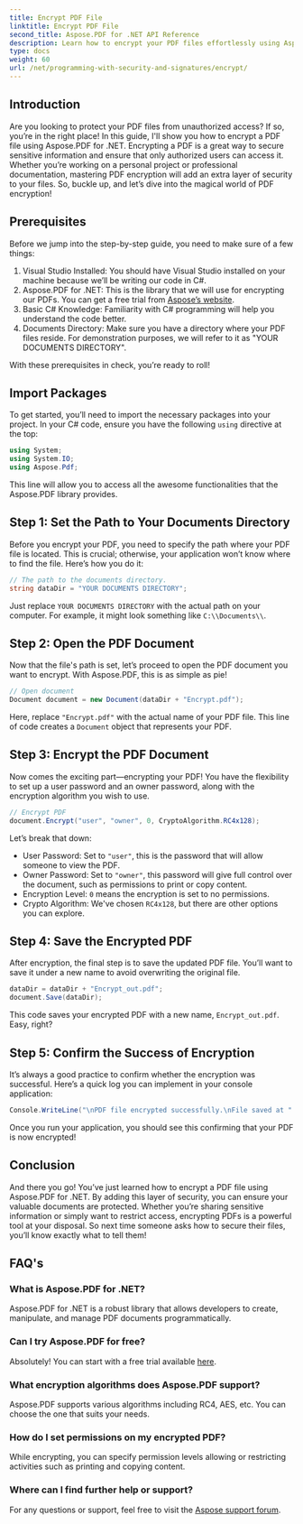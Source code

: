 ```yaml
---
title: Encrypt PDF File
linktitle: Encrypt PDF File
second_title: Aspose.PDF for .NET API Reference
description: Learn how to encrypt your PDF files effortlessly using Aspose.PDF for .NET. Secure sensitive information with our easy step-by-step guide.
type: docs
weight: 60
url: /net/programming-with-security-and-signatures/encrypt/
---
```

## Introduction

Are you looking to protect your PDF files from unauthorized access? If so, you’re in the right place! In this guide, I'll show you how to encrypt a PDF file using Aspose.PDF for .NET. Encrypting a PDF is a great way to secure sensitive information and ensure that only authorized users can access it. Whether you’re working on a personal project or professional documentation, mastering PDF encryption will add an extra layer of security to your files. So, buckle up, and let’s dive into the magical world of PDF encryption!

## Prerequisites

Before we jump into the step-by-step guide, you need to make sure of a few things:

1. Visual Studio Installed: You should have Visual Studio installed on your machine because we’ll be writing our code in C#.
2. Aspose.PDF for .NET: This is the library that we will use for encrypting our PDFs. You can get a free trial from [Aspose’s website](https://releases.aspose.com/).
3. Basic C# Knowledge: Familiarity with C# programming will help you understand the code better.
4. Documents Directory: Make sure you have a directory where your PDF files reside. For demonstration purposes, we will refer to it as "YOUR DOCUMENTS DIRECTORY".

With these prerequisites in check, you’re ready to roll!

## Import Packages

To get started, you’ll need to import the necessary packages into your project. In your C# code, ensure you have the following `using` directive at the top:

```csharp
using System;
using System.IO;
using Aspose.Pdf;
```

This line will allow you to access all the awesome functionalities that the Aspose.PDF library provides.

## Step 1: Set the Path to Your Documents Directory

Before you encrypt your PDF, you need to specify the path where your PDF file is located. This is crucial; otherwise, your application won’t know where to find the file. Here’s how you do it:

```csharp
// The path to the documents directory.
string dataDir = "YOUR DOCUMENTS DIRECTORY";
```

Just replace `YOUR DOCUMENTS DIRECTORY` with the actual path on your computer. For example, it might look something like `C:\\Documents\\`.

## Step 2: Open the PDF Document

Now that the file's path is set, let’s proceed to open the PDF document you want to encrypt. With Aspose.PDF, this is as simple as pie!

```csharp
// Open document
Document document = new Document(dataDir + "Encrypt.pdf");
```

Here, replace `"Encrypt.pdf"` with the actual name of your PDF file. This line of code creates a `Document` object that represents your PDF.

## Step 3: Encrypt the PDF Document

Now comes the exciting part—encrypting your PDF! You have the flexibility to set up a user password and an owner password, along with the encryption algorithm you wish to use.

```csharp
// Encrypt PDF
document.Encrypt("user", "owner", 0, CryptoAlgorithm.RC4x128);
```

Let’s break that down:
- User Password: Set to `"user"`, this is the password that will allow someone to view the PDF.
- Owner Password: Set to `"owner"`, this password will give full control over the document, such as permissions to print or copy content.
- Encryption Level: `0` means the encryption is set to no permissions.
- Crypto Algorithm: We've chosen `RC4x128`, but there are other options you can explore.

## Step 4: Save the Encrypted PDF

After encryption, the final step is to save the updated PDF file. You’ll want to save it under a new name to avoid overwriting the original file.

```csharp
dataDir = dataDir + "Encrypt_out.pdf";
document.Save(dataDir);
```

This code saves your encrypted PDF with a new name, `Encrypt_out.pdf`. Easy, right?

## Step 5: Confirm the Success of Encryption

It’s always a good practice to confirm whether the encryption was successful. Here’s a quick log you can implement in your console application:

```csharp
Console.WriteLine("\nPDF file encrypted successfully.\nFile saved at " + dataDir);
```

Once you run your application, you should see this confirming that your PDF is now encrypted!

## Conclusion

And there you go! You’ve just learned how to encrypt a PDF file using Aspose.PDF for .NET. By adding this layer of security, you can ensure your valuable documents are protected. Whether you’re sharing sensitive information or simply want to restrict access, encrypting PDFs is a powerful tool at your disposal. So next time someone asks how to secure their files, you’ll know exactly what to tell them!

## FAQ's

### What is Aspose.PDF for .NET?
Aspose.PDF for .NET is a robust library that allows developers to create, manipulate, and manage PDF documents programmatically.

### Can I try Aspose.PDF for free?
Absolutely! You can start with a free trial available [here](https://releases.aspose.com/).

### What encryption algorithms does Aspose.PDF support?
Aspose.PDF supports various algorithms including RC4, AES, etc. You can choose the one that suits your needs.

### How do I set permissions on my encrypted PDF?
While encrypting, you can specify permission levels allowing or restricting activities such as printing and copying content.

### Where can I find further help or support?
For any questions or support, feel free to visit the [Aspose support forum](https://forum.aspose.com/c/pdf/10).
